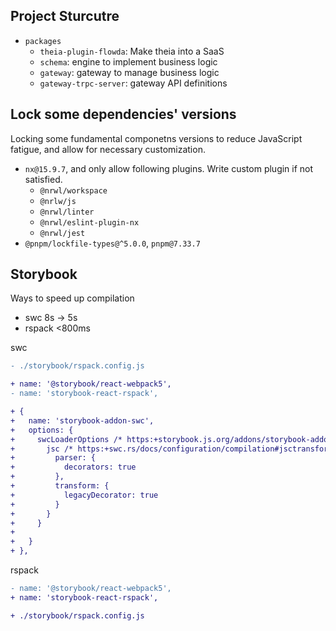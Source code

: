 ## Project Sturcutre

- `packages`
    - `theia-plugin-flowda`: Make theia into a SaaS
    - `schema`: engine to implement business logic
    - `gateway`: gateway to manage business logic
    - `gateway-trpc-server`: gateway API definitions

## Lock some dependencies' versions

Locking some fundamental componetns versions to reduce JavaScript fatigue, and allow for necessary customization.

- `nx@15.9.7`, and only allow following plugins. Write custom plugin if not satisfied.
    - `@nrwl/workspace`
    - `@nrlw/js`
    - `@nrwl/linter`
    - `@nrwl/eslint-plugin-nx`
    - `@nrwl/jest`
- `@pnpm/lockfile-types@^5.0.0`, `pnpm@7.33.7`

## Storybook

Ways to speed up compilation
- swc 8s -> 5s
- rspack <800ms

swc
```diff
- ./storybook/rspack.config.js

+ name: '@storybook/react-webpack5',
- name: 'storybook-react-rspack',

+ {
+   name: 'storybook-addon-swc',
+   options: {
+     swcLoaderOptions /* https:+storybook.js.org/addons/storybook-addon-swc */: {
+       jsc /* https:+swc.rs/docs/configuration/compilation#jsctransformlegacydecorator */: {
+         parser: {
+           decorators: true
+         },
+         transform: {
+           legacyDecorator: true
+         }
+       }
+     }
+
+   }
+ },
```

rspack
```diff
- name: '@storybook/react-webpack5',
+ name: 'storybook-react-rspack',

+ ./storybook/rspack.config.js
```
